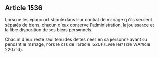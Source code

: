 Article 1536
----
Lorsque les époux ont stipulé dans leur contrat de mariage qu'ils seraient
séparés de biens, chacun d'eux conserve l'administration, la jouissance et la
libre disposition de ses biens personnels.

Chacun d'eux reste seul tenu des dettes nées en sa personne avant ou pendant le
mariage, hors le cas de l'article [220](/Livre Ier/Titre V/Article 220.md).
